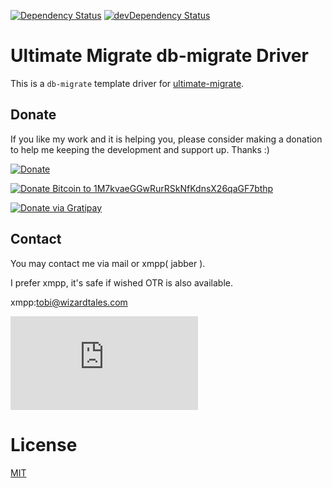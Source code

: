 [![Dependency Status](https://david-dm.org/wzrdtales/umigrate-db-migrate.svg)](https://david-dm.org/wzrdtales/umigrate-db-migrate) 
[![devDependency Status](https://david-dm.org/wzrdtales/umigrate-db-migrate/dev-status.svg)](https://david-dm.org/wzrdtales/umigrate-db-migrate#info=devDependencies)

# Ultimate Migrate db-migrate Driver

This is a `db-migrate` template driver for 
[ultimate-migrate](https://github.com/wzrdtales/node-ultimate-migrate).

## Donate

If you like my work and it is helping you, please consider making a donation to help me keeping the development and support up. Thanks :)

[![Donate](https://www.paypalobjects.com/en_US/i/btn/btn_donate_LG.gif)](https://www.paypal.com/cgi-bin/webscr?cmd=_s-xclick&hosted_button_id=H4CEDA2UTTP5A)

[![Donate Bitcoin to 1M7kvaeGGwRurRSkNfKdnsX26qaGF7bthp](https://blockchain.info//Resources/buttons/donate_64.png)](https://wizardtales.com/donate.html)

[![Donate via Gratipay](https://avatars1.githubusercontent.com/u/1744073?v=3&s=200)](https://gratipay.com/wzrdtales/)

## Contact

You may contact me via mail or xmpp( jabber ).

I prefer xmpp, it's safe if wished OTR is also available.

xmpp:tobi@wizardtales.com

[![View Testresults](https://xmpp.net/badge.php?domain=wizardtales.com)](https://xmpp.net/result.php?domain=wizardtales.com&type=client)

# License

[MIT](https://github.com/wzrdtales/umigrate-db-migrate/blob/master/LICENSE)